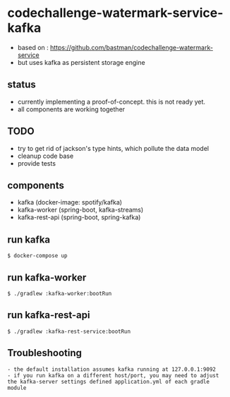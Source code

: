 # codechallenge-watermark-service-kafka

- based on : https://github.com/bastman/codechallenge-watermark-service
- but uses kafka as persistent storage engine

## status

- currently implementing a proof-of-concept. this is not ready yet.
- all components are working together

## TODO
- try to get rid of jackson's type hints, which pollute the data model
- cleanup code base
- provide tests
## components

- kafka (docker-image: spotify/kafka)
- kafka-worker (spring-boot, kafka-streams)
- kafka-rest-api (spring-boot, spring-kafka)

## run kafka

    $ docker-compose up
    
## run kafka-worker
    $ ./gradlew :kafka-worker:bootRun
    
## run kafka-rest-api
    $ ./gradlew :kafka-rest-service:bootRun
    
## Troubleshooting
    - the default installation assumes kafka running at 127.0.0.1:9092
    - if you run kafka on a different host/port, you may need to adjust the kafka-server settings defined application.yml of each gradle module
        